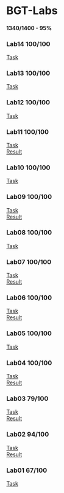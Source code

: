 # BGT-Labs
#### 1340/1400 - 95%
### Lab14 100/100
<a href="Lab14/BGT14.pdf">Task</a><br>
### Lab13 100/100
<a href="Lab13/BGT13.pdf">Task</a><br>
### Lab12 100/100
<a href="Lab12/BGT12.pdf">Task</a><br>
### Lab11 100/100
<a href="Lab11/BGT11.pdf">Task</a><br>
<a href="Lab11/BGT11_result.pdf">Result</a>
### Lab10 100/100
<a href="Lab10/BGT10.pdf">Task</a><br>
### Lab09 100/100
<a href="Lab09/BGT09.pdf">Task</a><br>
<a href="Lab09/BGT09_result.pdf">Result</a>
### Lab08 100/100
<a href="Lab08/BGT08.pdf">Task</a><br>
### Lab07 100/100
<a href="Lab07/BGT07.pdf">Task</a><br>
<a href="Lab07/BGT07_result.pdf">Result</a>
### Lab06 100/100
<a href="Lab06/BGT06.pdf">Task</a><br>
<a href="Lab06/BGT06_result.pdf">Result</a>
### Lab05 100/100
<a href="Lab05/BGT05.pdf">Task</a><br>
### Lab04 100/100
<a href="Lab04/BGT04.pdf">Task</a><br>
<a href="Lab04/BGT04_result.pdf">Result</a>
### Lab03 79/100
<a href="Lab03/BGT03.pdf">Task</a><br>
<a href="Lab03/BGT03_result.pdf">Result</a>
### Lab02 94/100
<a href="Lab02/BGT02.pdf">Task</a><br>
<a href="Lab02/result2.png">Result</a>
### Lab01 67/100
<a href="Lab01/BGT01.pdf">Task</a>
